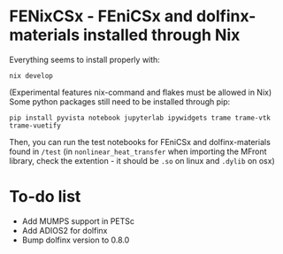 # FENixCSx - FEniCSx and dolfinx-materials installed through Nix

Everything seems to install properly with:

```
nix develop
```

(Experimental features nix-command and flakes must be allowed in Nix)
Some python packages still need to be installed through pip:

```
pip install pyvista notebook jupyterlab ipywidgets trame trame-vtk trame-vuetify
```

Then, you can run the test notebooks for FEniCSx and dolfinx-materials found in `/test` (in `nonlinear_heat_transfer` when importing the MFront library, check the extention - it should be `.so` on linux and `.dylib` on osx)

# To-do list

- Add MUMPS support in PETSc
- Add ADIOS2 for dolfinx
- Bump dolfinx version to 0.8.0
